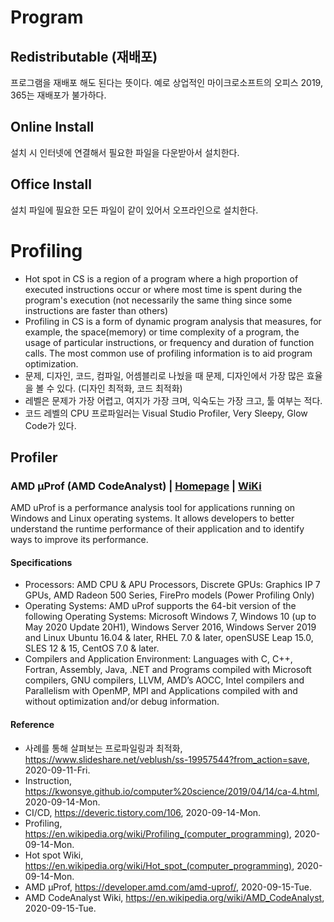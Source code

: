 # Program

## Redistributable (재배포)
 프로그램을 재배포 해도 된다는 뜻이다. 예로 상업적인 마이크로소프트의 오피스 2019, 365는 재배포가 불가하다.
 
## Online Install
설치 시 인터넷에 연결해서 필요한 파일을 다운받아서 설치한다.

## Office Install
설치 파일에 필요한 모든 파일이 같이 있어서 오프라인으로 설치한다.

# Profiling
-   Hot spot in CS is a region of a program where a high proportion of executed instructions occur or where most time is spent during the program's execution (not necessarily the same thing since some instructions are faster than others)
-   Profiling in CS is a form of dynamic program analysis that measures, for example, the space(memory) or time complexity of a program, the usage of particular instructions, or frequency and duration of function calls. The most common use of profiling information is to aid program optimization.
-   문제, 디자인, 코드, 컴파일, 어셈블리로 나눴을 때 문제, 디자인에서 가장 많은 효율을 볼 수 있다. (디자인 최적화, 코드 최적화)
-   레벨은 문제가 가장 어렵고, 여지가 가장 크며, 익숙도는 가장 크고, 툴 여부는 적다.
-   코드 레벨의 CPU 프로파일러는 Visual Studio Profiler, Very Sleepy, Glow Code가 있다.

## Profiler
### AMD μProf (AMD CodeAnalyst) | [Homepage](https://developer.amd.com/amd-uprof/) | [WiKi](https://en.wikipedia.org/wiki/AMD_CodeAnalyst)
AMD uProf is a performance analysis tool for applications running on Windows and Linux operating systems. It allows developers to better understand the runtime performance of their application and to identify ways to improve its performance.

#### Specifications
- Processors: AMD CPU & APU Processors, Discrete GPUs: Graphics IP 7 GPUs, AMD Radeon 500 Series, FirePro models (Power Profiling Only) 
- Operating Systems: AMD uProf supports the 64-bit version of the following Operating Systems: Microsoft Windows 7, Windows 10 (up to May 2020 Update 20H1), Windows Server 2016, Windows Server 2019 and Linux Ubuntu 16.04 & later, RHEL 7.0 & later, openSUSE Leap 15.0, SLES 12 & 15, CentOS 7.0 & later.
- Compilers and Application Environment: Languages with C, C++, Fortran, Assembly, Java, .NET and Programs compiled with Microsoft compilers, GNU compilers, LLVM, AMD’s AOCC, Intel compilers and Parallelism with OpenMP, MPI and Applications compiled with and without optimization and/or debug information.

#### Reference
- 사례를 통해 살펴보는 프로파일링과 최적화, https://www.slideshare.net/veblush/ss-19957544?from_action=save, 2020-09-11-Fri.
- Instruction, https://kwonsye.github.io/computer%20science/2019/04/14/ca-4.html, 2020-09-14-Mon.
- CI/CD, https://deveric.tistory.com/106, 2020-09-14-Mon.
- Profiling, https://en.wikipedia.org/wiki/Profiling_(computer_programming), 2020-09-14-Mon.
- Hot spot Wiki, https://en.wikipedia.org/wiki/Hot_spot_(computer_programming), 2020-09-14-Mon.
- AMD μProf, https://developer.amd.com/amd-uprof/, 2020-09-15-Tue.
- AMD CodeAnalyst Wiki, https://en.wikipedia.org/wiki/AMD_CodeAnalyst, 2020-09-15-Tue.
